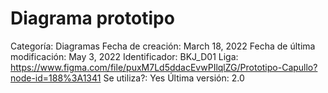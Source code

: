 # Diagrama prototipo

Categoría: Diagramas
Fecha de creación: March 18, 2022
Fecha de última modificación: May 3, 2022
Identificador: BKJ_D01
Liga: https://www.figma.com/file/puxM7Ld5ddacEvwPIlqlZG/Prototipo-Capullo?node-id=188%3A1341
Se utiliza?: Yes
Última versión: 2.0